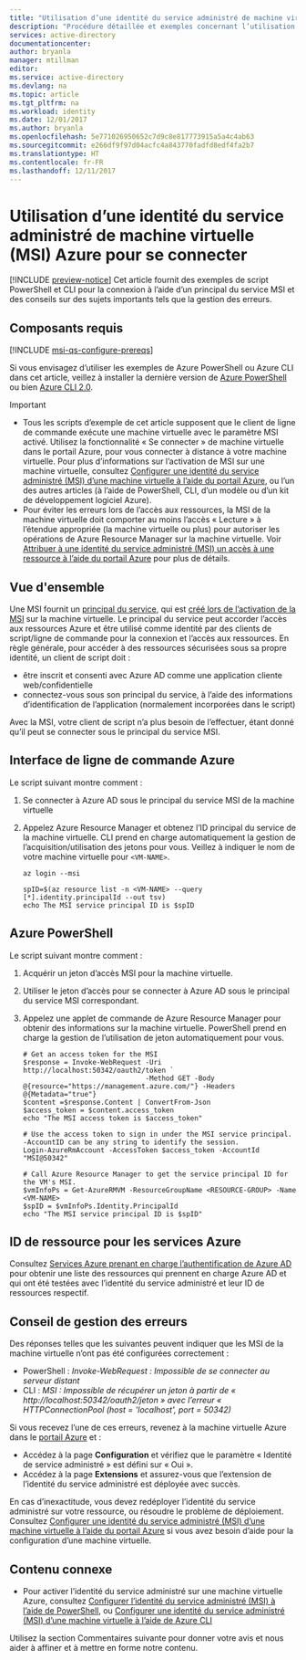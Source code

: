 ```yaml
---
title: "Utilisation d’une identité du service administré de machine virtuelle Azure pour se connecter"
description: "Procédure détaillée et exemples concernant l’utilisation d’un principal du service MSI d’une machine virtuelle Azure pour la connexion client par script et l’accès aux ressources."
services: active-directory
documentationcenter: 
author: bryanla
manager: mtillman
editor: 
ms.service: active-directory
ms.devlang: na
ms.topic: article
ms.tgt_pltfrm: na
ms.workload: identity
ms.date: 12/01/2017
ms.author: bryanla
ms.openlocfilehash: 5e771026950652c7d9c8e817773915a5a4c4ab63
ms.sourcegitcommit: e266df9f97d04acfc4a843770fadfd8edf4fa2b7
ms.translationtype: HT
ms.contentlocale: fr-FR
ms.lasthandoff: 12/11/2017
---
```

# <a name="how-to-use-an-azure-vm-managed-service-identity-msi-for-sign-in"></a>Utilisation d’une identité du service administré de machine virtuelle (MSI) Azure pour se connecter 

[!INCLUDE [preview-notice](../../includes/active-directory-msi-preview-notice.md)]  Cet article fournit des exemples de script PowerShell et CLI pour la connexion à l’aide d’un principal du service MSI et des conseils sur des sujets importants tels que la gestion des erreurs.

## <a name="prerequisites"></a>Composants requis

[!INCLUDE [msi-qs-configure-prereqs](../../includes/active-directory-msi-qs-configure-prereqs.md)]

Si vous envisagez d’utiliser les exemples de Azure PowerShell ou Azure CLI dans cet article, veillez à installer la dernière version de [Azure PowerShell](https://www.powershellgallery.com/packages/AzureRM) ou bien [Azure CLI 2.0](https://docs.microsoft.com/cli/azure/install-azure-cli). 

> [!IMPORTANT]
> - Tous les scripts d’exemple de cet article supposent que le client de ligne de commande exécute une machine virtuelle avec le paramètre MSI activé. Utilisez la fonctionnalité « Se connecter » de machine virtuelle dans le portail Azure, pour vous connecter à distance à votre machine virtuelle. Pour plus d’informations sur l’activation de MSI sur une machine virtuelle, consultez [Configurer une identité du service administré (MSI) d’une machine virtuelle à l’aide du portail Azure](msi-qs-configure-portal-windows-vm.md), ou l’un des autres articles (à l’aide de PowerShell, CLI, d’un modèle ou d’un kit de développement logiciel Azure). 
> - Pour éviter les erreurs lors de l’accès aux ressources, la MSI de la machine virtuelle doit comporter au moins l’accès « Lecture » à l’étendue appropriée (la machine virtuelle ou plus) pour autoriser les opérations de Azure Resource Manager sur la machine virtuelle. Voir [Attribuer à une identité du service administré (MSI) un accès à une ressource à l’aide du portail Azure](msi-howto-assign-access-portal.md) pour plus de détails.

## <a name="overview"></a>Vue d'ensemble

Une MSI fournit un [principal du service](develop/active-directory-dev-glossary.md#service-principal-object), qui est [créé lors de l’activation de la MSI](msi-overview.md#how-does-it-work) sur la machine virtuelle. Le principal du service peut accorder l’accès aux ressources Azure et être utilisé comme identité par des clients de script/ligne de commande pour la connexion et l’accès aux ressources. En règle générale, pour accéder à des ressources sécurisées sous sa propre identité, un client de script doit :  

   - être inscrit et consenti avec Azure AD comme une application cliente web/confidentielle
   - connectez-vous sous son principal du service, à l’aide des informations d’identification de l’application (normalement incorporées dans le script)

Avec la MSI, votre client de script n’a plus besoin de l’effectuer, étant donné qu’il peut se connecter sous le principal du service MSI. 

## <a name="azure-cli"></a>Interface de ligne de commande Azure

Le script suivant montre comment :

1. Se connecter à Azure AD sous le principal du service MSI de la machine virtuelle  
2. Appelez Azure Resource Manager et obtenez l’ID principal du service de la machine virtuelle. CLI prend en charge automatiquement la gestion de l’acquisition/utilisation des jetons pour vous. Veillez à indiquer le nom de votre machine virtuelle pour `<VM-NAME>`.  

   ```azurecli
   az login --msi
   
   spID=$(az resource list -n <VM-NAME> --query [*].identity.principalId --out tsv)
   echo The MSI service principal ID is $spID
   ```

## <a name="azure-powershell"></a>Azure PowerShell

Le script suivant montre comment :

1. Acquérir un jeton d’accès MSI pour la machine virtuelle.  
2. Utiliser le jeton d’accès pour se connecter à Azure AD sous le principal du service MSI correspondant.   
3. Appelez une applet de commande de Azure Resource Manager pour obtenir des informations sur la machine virtuelle. PowerShell prend en charge la gestion de l’utilisation de jeton automatiquement pour vous.  

   ```azurepowershell
   # Get an access token for the MSI
   $response = Invoke-WebRequest -Uri http://localhost:50342/oauth2/token `
                                 -Method GET -Body @{resource="https://management.azure.com/"} -Headers @{Metadata="true"}
   $content =$response.Content | ConvertFrom-Json
   $access_token = $content.access_token
   echo "The MSI access token is $access_token"

   # Use the access token to sign in under the MSI service principal. -AccountID can be any string to identify the session.
   Login-AzureRmAccount -AccessToken $access_token -AccountId "MSI@50342"

   # Call Azure Resource Manager to get the service principal ID for the VM's MSI. 
   $vmInfoPs = Get-AzureRMVM -ResourceGroupName <RESOURCE-GROUP> -Name <VM-NAME>
   $spID = $vmInfoPs.Identity.PrincipalId
   echo "The MSI service principal ID is $spID"
   ```

## <a name="resource-ids-for-azure-services"></a>ID de ressource pour les services Azure

Consultez [Services Azure prenant en charge l’authentification de Azure AD](msi-overview.md#azure-services-that-support-azure-ad-authentication) pour obtenir une liste des ressources qui prennent en charge Azure AD et qui ont été testées avec l’identité du service administré et leur ID de ressources respectif.

## <a name="error-handling-guidance"></a>Conseil de gestion des erreurs 

Des réponses telles que les suivantes peuvent indiquer que les MSI de la machine virtuelle n’ont pas été configurées correctement :

- PowerShell : *Invoke-WebRequest : Impossible de se connecter au serveur distant*
- CLI : *MSI : Impossible de récupérer un jeton à partir de « http://localhost:50342/oauth2/jeton » avec l’erreur « HTTPConnectionPool (host = 'localhost', port = 50342)* 

Si vous recevez l’une de ces erreurs, revenez à la machine virtuelle Azure dans le [portail Azure](https://portal.azure.com) et :

- Accédez à la page **Configuration** et vérifiez que le paramètre « Identité de service administré » est défini sur « Oui ».
- Accédez à la page **Extensions** et assurez-vous que l’extension de l’identité du service administré est déployée avec succès.

En cas d’inexactitude, vous devez redéployer l’identité du service administré sur votre ressource, ou résoudre le problème de déploiement. Consultez [Configurer une identité du service administré (MSI) d’une machine virtuelle à l’aide du portail Azure](msi-qs-configure-portal-windows-vm.md) si vous avez besoin d’aide pour la configuration d’une machine virtuelle.

## <a name="related-content"></a>Contenu connexe

- Pour activer l’identité du service administré sur une machine virtuelle Azure, consultez [Configurer l’identité du service administré (MSI) à l’aide de PowerShell](msi-qs-configure-powershell-windows-vm.md), ou [Configurer une identité du service administré (MSI) d’une machine virtuelle à l’aide de Azure CLI](msi-qs-configure-cli-windows-vm.md)

Utilisez la section Commentaires suivante pour donner votre avis et nous aider à affiner et à mettre en forme notre contenu.








